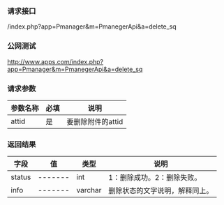 ### **请求接口**
/index.php?app=Pmanager&m=PmanegerApi&a=delete_sq
### **公网测试**
http://www.apps.com/index.php?app=Pmanager&m=PmanegerApi&a=delete_sq
### **请求参数**

| 参数名称  |必填|     说明      |
|------|-----|------|
| attid     | 是 |   要删除附件的attid |


### **返回结果**
|字段        |值          |类型    |说明        |
| ---------  |--------    |-------- |--------  |
|status          |-------   |int    | 1：删除成功。2：删除失败。  |
|info| -------     | varchar |  删除状态的文字说明，解释同上。    |



